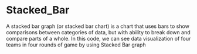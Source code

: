 # Stacked_Bar
A stacked bar graph (or stacked bar chart) is a chart that uses bars to show comparisons between categories of data, but with ability to break down and compare parts of a whole. In this code, we can see data visualization of  four teams in four rounds of game by using Stacked Bar graph

